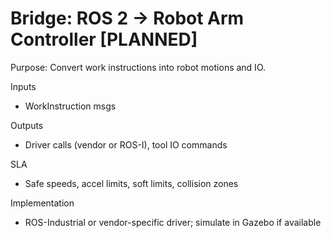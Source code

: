 # Bridge: ROS 2 → Robot Arm Controller [PLANNED]

Purpose: Convert work instructions into robot motions and IO.

Inputs
- WorkInstruction msgs

Outputs
- Driver calls (vendor or ROS-I), tool IO commands

SLA
- Safe speeds, accel limits, soft limits, collision zones

Implementation
- ROS-Industrial or vendor-specific driver; simulate in Gazebo if available
